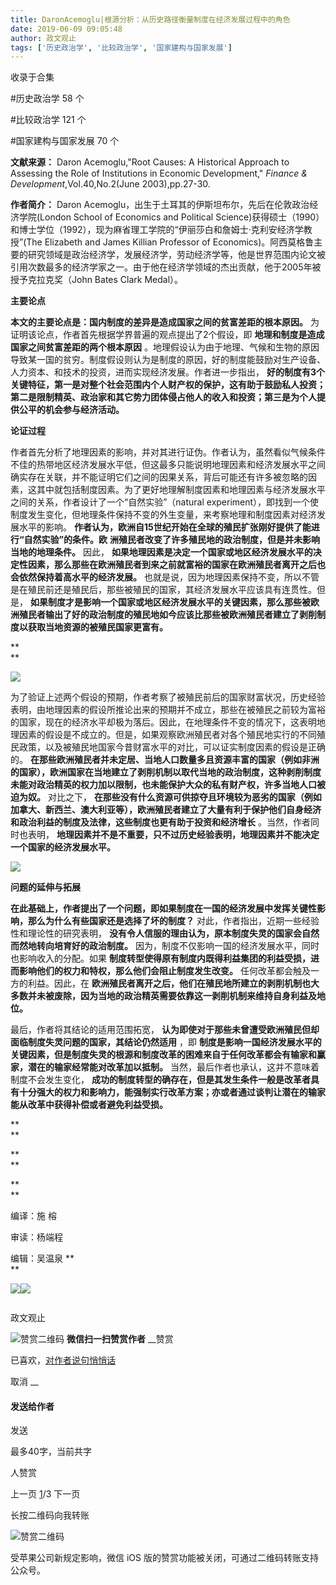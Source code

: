 ```yaml
---
title: DaronAcemoglu|根源分析：从历史路径衡量制度在经济发展过程中的角色
date: 2019-06-09 09:05:48
author: 政文观止
tags: ['历史政治学', '比较政治学', '国家建构与国家发展']
---
```



收录于合集

#历史政治学 58 个

#比较政治学 121 个

#国家建构与国家发展 70 个

**文献来源：** Daron Acemoglu,"Root Causes: A Historical Approach to Assessing the
Role of Institutions in Economic Development," _Finance &
Development_,Vol.40,No.2(June 2003),pp.27-30.

  

 **作者简介：** Daron Acemoglu，出生于土耳其的伊斯坦布尔，先后在伦敦政治经济学院(London School of Economics
and Political Science)获得硕士（1990）和博士学位（1992），现为麻省理工学院的“伊丽莎白和詹姆士·克利安经济学教授”(The
Elizabeth and James Killian Professor of
Economics)。阿西莫格鲁主要的研究领域是政治经济学，发展经济学，劳动经济学等，他是世界范围内论文被引用次数最多的经济学家之一。由于他在经济学领域的杰出贡献，他于2005年被授予克拉克奖（John
Bates Clark Medal）。

  

  

  

 **主要论点**

  

 **本文的主要论点是：国内制度的差异是造成国家之间的贫富差距的根本原因。** 为证明该论点，作者首先根据学界普遍的观点提出了2个假设，即
**地理和制度是造成国家之间贫富差距的两个根本原因**
。地理假设认为由于地理、气候和生物的原因导致某一国的贫穷。制度假设则认为是制度的原因，好的制度能鼓励对生产设备、人力资本、和技术的投资，进而实现经济发展。作者进一步指出，
**好的制度有3个关键特征，第一是对整个社会范围内个人财产权的保护，这有助于鼓励私人投资；第二是限制精英、政治家和其它势力团体侵占他人的收入和投资；第三是为个人提供公平的机会参与经济活动。**

  

 **论证过程**

  

作者首先分析了地理因素的影响，并对其进行证伪。作者认为，虽然看似气候条件不佳的热带地区经济发展水平低，但这最多只能说明地理因素和经济发展水平之间确实存在关联，并不能证明它们之间的因果关系，背后可能还有许多被忽略的因素，这其中就包括制度因素。为了更好地理解制度因素和地理因素与经济发展水平之间的关系，作者设计了一个“自然实验”（natural
experiment），即找到一个使制度发生变化，但地理条件保持不变的外生变量，来考察地理和制度因素对经济发展水平的影响。
**作者认为，欧洲自15世纪开始在全球的殖民扩张刚好提供了能进行“自然实验”的条件。欧**
**洲殖民者改变了许多殖民地的政治制度，但是并未影响当地的地理条件。** 因此，
**如果地理因素是决定一个国家或地区经济发展水平的决定性因素，那么那些在欧洲殖民者到来之前就富裕的国家在欧洲殖民者离开之后也会依然保持着高水平的经济发展。**
也就是说，因为地理因素保持不变，所以不管是在殖民前还是殖民后，那些被殖民的国家，其经济发展水平应该具有连贯性。但是，
**如果制度才是影响一个国家或地区经济发展水平的关键因素，那么那些被欧洲殖民者输出了好的政治制度的殖民地如今应该比那些被欧洲殖民者建立了剥削制度以获取当地资源的被殖民国家更富有。**

 **  
**

![](/images/428/2.gif)

  

为了验证上述两个假设的预期，作者考察了被殖民前后的国家财富状况，历史经验表明，由地理因素的假设所推论出来的预期并不成立，那些在被殖民之前较为富裕的国家，现在的经济水平却极为落后。因此，在地理条件不变的情况下，这表明地理因素的假设是不成立的。但是，如果观察欧洲殖民者对各个殖民地实行的不同殖民政策，以及被殖民地国家今昔财富水平的对比，可以证实制度因素的假设是正确的。
**在那些欧洲殖民者并未定居、当地人口数量多且资源丰富的国家（例如非洲的国家），欧洲国家在当地建立了剥削机制以取代当地的政治制度，这种剥削制度未能对政治精英的权力加以限制，也未能保护大众的私有财产权，许多当地人口被迫为奴。**
对比之下，
**在那些没有什么资源可供掠夺且环境较为恶劣的国家（例如加拿大、新西兰、澳大利亚等），欧洲殖民者建立了大量有利于保护他们自身经济和政治利益的制度及法律，这些制度也更有助于投资和经济增长**
。当然，作者同时也表明， **地理因素并不是不重要，只不过历史经验表明，地理因素并不能决定一个国家的经济发展水平。**

  

![](/images/428/3.png)

  

 **问题的延伸与拓展**

  

 **在此基础上，作者提出了一个问题，即如果制度在一国的经济发展中发挥关键性影响，那么为什么有些国家还是选择了坏的制度？**
对此，作者指出，近期一些经验性和理论性的研究表明， **没有令人信服的理由认为，原本制度失灵的国家会自然而然地转向培育好的政治制度。**
因为，制度不仅影响一国的经济发展水平，同时也影响收入的分配。如果
**制度转型使得原有制度内既得利益集团的利益受损，进而影响他们的权力和特权，那么他们会阻止制度发生改变。** 任何改革都会触及一方的利益。因此，在
**欧洲殖民者离开之后，他们在殖民地所建立的剥削机制也大多数并未被废除，因为当地的政治精英需要依靠这一剥削机制来维持自身利益及地位。**

最后，作者将其结论的适用范围拓宽， **认为即使对于那些未曾遭受欧洲殖民但却面临制度失灵问题的国家，其结论仍然适用** ，即
**制度是影响一国经济发展水平的关键因素，但是制度失灵的根源和制度改革的困难来自于任何改革都会有输家和赢家，潜在的输家经常能对改革加以抵制。**
当然，最后作者也承认，这并不意味着制度不会发生变化，
**成功的制度转型的确存在，但是其发生条件一般是改革者具有十分强大的权力和影响力，能强制实行改革方案；亦或者通过谈判让潜在的输家能从改革中获得补偿或者避免利益受损。**

 **  
**

 **  
**

 **  
**

编译：施 榕

审读：杨端程  

编辑：吴温泉 **  
**

![](/images/428/4.jpeg)![](/images/428/5.jpeg)

  

![]()

政文观止

![赞赏二维码]() **微信扫一扫赞赏作者** __赞赏

已喜欢，[对作者说句悄悄话](javascript:;)

取消 __

#### 发送给作者

发送

最多40字，当前共字

[](javascript:;) 人赞赏

上一页 [1](javascript:;)/3 下一页

长按二维码向我转账

![赞赏二维码]()

受苹果公司新规定影响，微信 iOS 版的赞赏功能被关闭，可通过二维码转账支持公众号。


